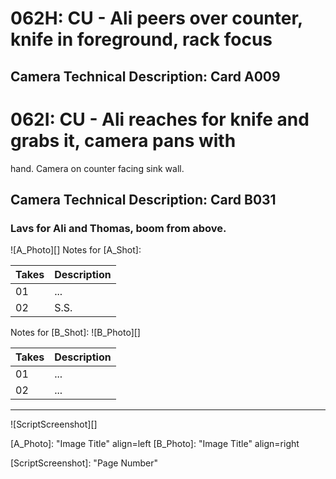 # 062H: CU - Ali peers over counter, knife in foreground, rack focus
## Camera Technical Description: Card A009

# 062I: CU - Ali reaches for knife and grabs it, camera pans with
hand. Camera on counter facing sink wall.
## Camera Technical Description: Card B031

### Lavs for Ali and Thomas, boom from above.

![A_Photo][]
Notes for [A_Shot]: 

| Takes | Description |
|:---|:----|
| 01 | ... |
| 02 | S.S. |

Notes for [B_Shot]: 
![B_Photo][]

| Takes | Description |
|:---|:----|
| 01 | ... |
| 02 | ... |

----

![ScriptScreenshot][]


[A_Photo]:  "Image Title" align=left
[B_Photo]:  "Image Title" align=right

[ScriptScreenshot]: "Page Number"